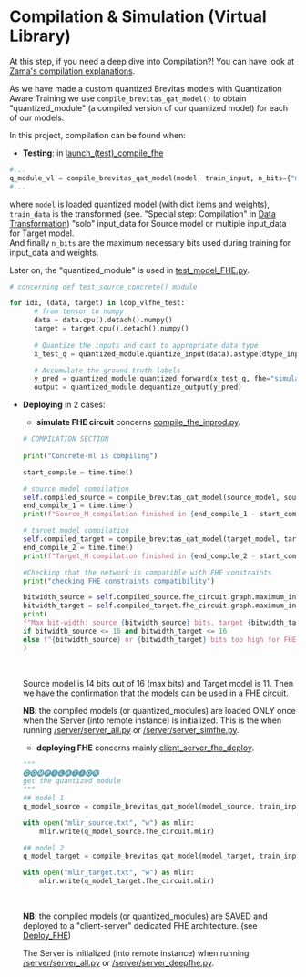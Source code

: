 # Compilation & Simulation (Virtual Library)

At this step, if you need a deep dive into Compilation?! You can have look at [Zama's compilation explanations](https://docs.zama.ai/concrete-ml/advanced-topics/compilation).<br>

As we have made a custom quantized Brevitas models with Quantization Aware Training we use ```compile_brevitas_qat_model()``` to obtain "quantized_module" (a compiled version of our quantized model) for each of our models.

In this project, compilation can be found when:<br>

- **Testing**: in [launch_(test)_compile_fhe](../server_cloud/traintest_only/launch_(test)_compile_fhe.py) 

```python
#...
q_module_vl = compile_brevitas_qat_model(model, train_input, n_bits={"model_inputs":4, "model_outputs":4})
#...
```
where ```model``` is loaded quantized model (with dict items and weights), ```train_data``` is the transformed (see. "Special step: Compilation" in [Data Transformation](data_explanation.md)) "solo" input_data for Source model or multiple input_data for Target model.<br>
And finally ```n_bits``` are the maximum necessary bits used during training for input_data and weights.

Later on, the "quantized_module" is used in [test_model_FHE.py](../server_cloud/traintest_only/test_model_FHE.py).

```python
# concerning def test_source_concrete() module

for idx, (data, target) in loop_vlfhe_test:
      # from tensor to numpy
      data = data.cpu().detach().numpy()
      target = target.cpu().detach().numpy()
    
      # Quantize the inputs and cast to appropriate data type
      x_test_q = quantized_module.quantize_input(data).astype(dtype_inputs)

      # Accumulate the ground truth labels
      y_pred = quantized_module.quantized_forward(x_test_q, fhe="simulate")
      output = quantized_module.dequantize_output(y_pred)
```

- **Deploying** in 2 cases:

    * **simulate FHE circuit**
    concerns [compile_fhe_inprod.py](../server_cloud/server/compile_fhe_inprod.py).

    ```python
    # COMPILATION SECTION
        
    print("Concrete-ml is compiling")

    start_compile = time.time()

    # source model compilation
    self.compiled_source = compile_brevitas_qat_model(source_model, source_train_input, n_bits={"model_inputs":4, "model_outputs":4})
    end_compile_1 = time.time()
    print(f"Source_M compilation finished in {end_compile_1 - start_compile:.2f} seconds")

    # target model compilation
    self.compiled_target = compile_brevitas_qat_model(target_model, target_train_input, n_bits={"model_inputs":4, "model_outputs":4})
    end_compile_2 = time.time()
    print(f"Target_M compilation finished in {end_compile_2 - start_compile:.2f} seconds")

    #Checking that the network is compatible with FHE constraints
    print("checking FHE constraints compatibility")

    bitwidth_source = self.compiled_source.fhe_circuit.graph.maximum_integer_bit_width()
    bitwidth_target = self.compiled_target.fhe_circuit.graph.maximum_integer_bit_width()
    print(
    f"Max bit-width: source {bitwidth_source} bits, target {bitwidth_target} bits" + " -> Fine in FHE!!"
    if bitwidth_source <= 16 and bitwidth_target <= 16
    else f"{bitwidth_source} or {bitwidth_target} bits too high for FHE computation"
    )
    ```
    <br>

    Source model is 14 bits out of 16 (max bits) and Target model is 11. Then we have the confirmation that the models can be used in a FHE circuit.<br>
    
    **NB**: the compiled models (or quantized_modules) are loaded ONLY once when the Server (into remote instance) is initialized. This is the when running [/server/server_all.py](../server_cloud/server/server_all.py) or [/server/server_simfhe.py](../server_cloud/server/server_simfhe.py).<br>


    * **deploying FHE**
    concerns mainly [client_server_fhe_deploy](../server_cloud/client_server_fhe_deploy.py).

    ```python
    """
    🅒🅞🅜🅟🅘🅛🅐🅣🅘🅞🅝
    get the quantized module
    """
    ## model 1
    q_model_source = compile_brevitas_qat_model(model_source, train_input_src, n_bits={"model_inputs":4, "model_outputs":4})

    with open("mlir_source.txt", "w") as mlir:
        mlir.write(q_model_source.fhe_circuit.mlir)

    ## model 2
    q_model_target = compile_brevitas_qat_model(model_target, train_input_trgt, n_bits={"model_inputs":4, "model_outputs":4})

    with open("mlir_target.txt", "w") as mlir:
        mlir.write(q_model_target.fhe_circuit.mlir)
    ```
    <br>

    **NB**: the compiled models (or quantized_modules) are SAVED and deployed to a "client-server" dedicated FHE architecture. (see [Deploy_FHE](Deploy_FHE.md))<br>

    The Server is initialized (into remote instance) when running [/server/server_all.py](../server_cloud/server/server_all.py) or [/server/server_deepfhe.py](../server_cloud/server/server_deepfhe.py).<br>

